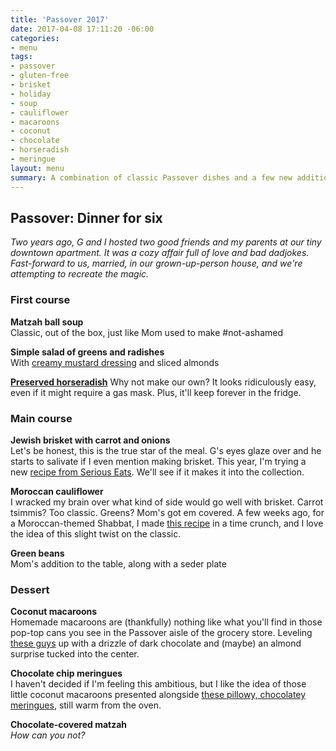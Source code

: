 ```yaml
---
title: 'Passover 2017'
date: 2017-04-08 17:11:20 -06:00
categories:
- menu
tags:
- passover
- gluten-free
- brisket
- holiday
- soup
- cauliflower
- macaroons
- coconut
- chocolate
- horseradish
- meringue
layout: menu
summary: A combination of classic Passover dishes and a few new additions for this year's Passover seder (on a Monday 😩) where we'll host the parents, brother, and a good friend at our house.
---
```


## Passover: Dinner for six
_Two years ago, G and I hosted two good friends and my parents at our tiny downtown apartment. It was a cozy affair full of love and bad dadjokes. Fast-forward to us, married, in our grown-up-person house, and we're attempting to recreate the magic._

### First course

**Matzah ball soup**  
Classic, out of the box, just like Mom used to make #not-ashamed  

**Simple salad of greens and radishes**  
With [creamy mustard dressing](http://www.epicurious.com/recipes/food/views/green-salad-with-radishes-and-creamy-mustard-dressing-51262910) and sliced almonds

**[Preserved horseradish](http://www.seriouseats.com/2015/07/how-to-prepare-fresh-horseradish.html)** Why not make our own? It looks ridiculously easy, even if it might require a gas mask. Plus, it'll keep forever in the fridge.

### Main course

**Jewish brisket with carrot and onions**  
Let's be honest, this is the true star of the meal. G's eyes glaze over and he starts to salivate if I even mention making brisket. This year, I'm trying a new [recipe from Serious Eats](http://www.seriouseats.com/recipes/2016/04/jewish-braised-brisket-recipe.html). We'll see if it makes it into the collection.

**Moroccan cauliflower**  
I wracked my brain over what kind of side would go well with brisket. Carrot tsimmis? Too classic. Greens? Mom's got em covered. A few weeks ago, for a Moroccan-themed Shabbat, I made [this recipe](http://www.foodnetwork.ca/recipe/moroccan-spiced-cauliflower-bites/18689/) in a time crunch, and I love the idea of this slight twist on the classic.

**Green beans**  
Mom's addition to the table, along with a seder plate

### Dessert

**Coconut macaroons**  
Homemade macaroons are (thankfully) nothing like what you'll find in those pop-top cans you see in the Passover aisle of the grocery store. Leveling [these guys](http://www.thekitchn.com/how-to-make-easy-coconut-macaroons-cooking-lessons-from-the-kitchn-186918) up with a drizzle of dark chocolate and (maybe) an almond surprise tucked into the center.

**Chocolate chip meringues**  
I haven't decided if I'm feeling this ambitious, but I like the idea of those little coconut macaroons presented alongside [these pillowy, chocolatey meringues](http://www.seriouseats.com/recipes/2011/07/chocolate-chip-meringue-cookies-recipe.html), still warm from the oven.

**Chocolate-covered matzah**  
_How can you not?_

